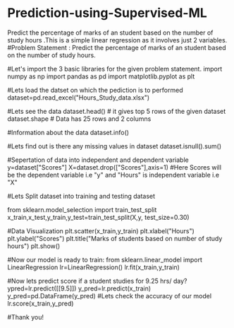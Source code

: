# Prediction-using-Supervised-ML
Predict the percentage of marks of an student based on the number of study hours .This is a simple linear regression as it involves just 2 variables.
#Problem Statement : Predict the percentage of marks of an student based on the number of study hours.

#Let's import the 3 basic libraries for the given problem statement.
import numpy as np
import pandas as pd
import matplotlib.pyplot as plt

#Lets load the datset on which the pediction is to performed
dataset=pd.read_excel("Hours_Study_data.xlsx")

#Lets see the data
dataset.head() # it gives top 5 rows of the given dataset
dataset.shape   # Data has 25 rows and 2 columns

#Information about the data
dataset.info()

#Lets find out is there any missing values in dataset
dataset.isnull().sum() 

#Sepertation of data into independent and dependent variable
y=dataset["Scores"]
X=dataset.drop(["Scores"],axis=1) 
#Here Scores will be the dependent variable i.e "y" and "Hours" is independent variable i.e "X"

#Lets Split dataset into training and testing dataset

from sklearn.model_selection import train_test_split
x_train,x_test,y_train,y_test=train_test_split(X,y, test_size=0.30)

#Data Visualization
plt.scatter(x_train,y_train)
plt.xlabel("Hours")
plt.ylabel("Scores")
plt.title("Marks of students based on number of study hours")
plt.show()


#Now our model is ready to train:
from sklearn.linear_model import LinearRegression
lr=LinearRegression()
lr.fit(x_train,y_train)

#Now lets predict score if a student studies for 9.25 hrs/ day?
ypred=lr.predict([[9.5]])
y_pred=lr.predict(x_train)
y_pred=pd.DataFrame(y_pred)
#Lets check the accuracy of our model
lr.score(x_train,y_pred)

#Thank you!
